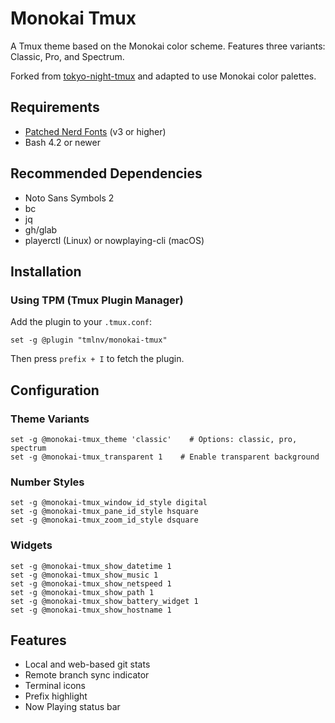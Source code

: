 # Monokai Tmux

A Tmux theme based on the Monokai color scheme.
Features three variants: Classic, Pro, and Spectrum.

Forked from [tokyo-night-tmux](https://github.com/janoamaral/tokyo-night-tmux)
and adapted to use Monokai color palettes.

## Requirements

- [Patched Nerd Fonts](https://github.com/ryanoasis/nerd-fonts) (v3 or higher)
- Bash 4.2 or newer

## Recommended Dependencies

- Noto Sans Symbols 2
- bc
- jq
- gh/glab
- playerctl (Linux) or nowplaying-cli (macOS)

## Installation

### Using TPM (Tmux Plugin Manager)

Add the plugin to your `.tmux.conf`:

```tmux
set -g @plugin "tmlnv/monokai-tmux"
```

Then press `prefix + I` to fetch the plugin.

## Configuration

### Theme Variants

```tmux
set -g @monokai-tmux_theme 'classic'    # Options: classic, pro, spectrum
set -g @monokai-tmux_transparent 1    # Enable transparent background
```

### Number Styles

```tmux
set -g @monokai-tmux_window_id_style digital
set -g @monokai-tmux_pane_id_style hsquare
set -g @monokai-tmux_zoom_id_style dsquare
```

### Widgets

```tmux
set -g @monokai-tmux_show_datetime 1
set -g @monokai-tmux_show_music 1
set -g @monokai-tmux_show_netspeed 1
set -g @monokai-tmux_show_path 1
set -g @monokai-tmux_show_battery_widget 1
set -g @monokai-tmux_show_hostname 1
```

## Features

- Local and web-based git stats
- Remote branch sync indicator
- Terminal icons
- Prefix highlight
- Now Playing status bar

